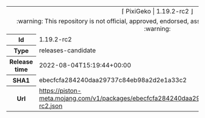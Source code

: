 <html><table>
<tr><td colspan="2" align="center"><img width="0" height="0"><br/>⌈ PixiGeko | 1.19.2-rc2 ⌋<br/><img width="0" height="0"></td></tr>
<tr><td colspan="2" align="center"><img width="0" height="0"><br/>
:warning: This repository is not official, approved, endorsed, associated or connected with Mojang :warning:
<br/><img width="0" height="0"></td></tr>
<tr><th>Id</th><td>1.19.2-rc2</td></tr>
<tr><th>Type</th><td>releases-candidate</td></tr>
<tr><th>Release time</th><td>2022-08-04T15:19:44+00:00</td></tr>
<tr><th>SHA1</th><td>ebecfcfa284240daa29737c84eb98a2d2e1a33c2</td></tr>
<tr><th>Url</th><td><a href="https://piston-meta.mojang.com/v1/packages/ebecfcfa284240daa29737c84eb98a2d2e1a33c2/1.19.2-rc2.json">https://piston-meta.mojang.com/v1/packages/ebecfcfa284240daa29737c84eb98a2d2e1a33c2/1.19.2-rc2.json</a></td></tr>